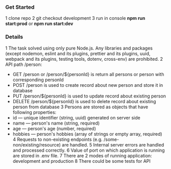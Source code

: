 ### Get Started

1 clone repo
2 git checkout development
3 run in console **npm run start:prod** or **npm run start:dev**

### Details

1 The task solved using only pure Node.js. Any libraries and packages (except nodemon, eslint and its plugins, prettier and its plugins, uuid, webpack and its plugins, testing tools, dotenv, cross-env) are prohibited.
2 API path /person:
 - GET /person or /person/${personId} is return all persons or person with corresponding personId
 - POST /person is used to create record about new person and store it in database
 - PUT /person/${personId} is used to update record about existing person
 - DELETE /person/${personId} is used to delete record about existing person from database
3 Persons are stored as objects that have following properties:
 - id — unique identifier (string, uuid) generated on server side
 - name — person's name (string, required)
 - age — person's age (number, required)
 - hobbies — person's hobbies (array of strings or empty array, required)
4 Requests to non-existing endpoints (e.g. /some-non/existing/resource) are handled.
5 Internal server errors are handled and processed correctly.
6 Value of port on which application is running are stored in .env file.
7 There are 2 modes of running application: development and production
8 There could be some tests for API